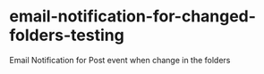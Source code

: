 # email-notification-for-changed-folders-testing
Email Notification for Post event when change in the folders
